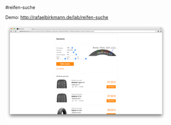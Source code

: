 #reifen-suche

Demo: http://rafaelbirkmann.de/lab/reifen-suche

![Preview](https://raw.githubusercontent.com/birkmann/reifen-suche/master/preview.png)